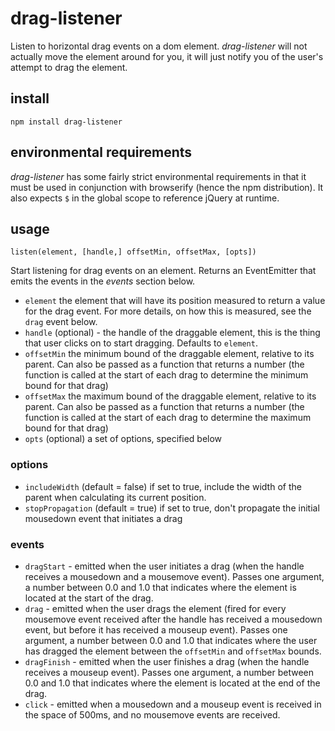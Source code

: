 # drag-listener

Listen to horizontal drag events on a dom element. *drag-listener* will not 
actually move the element around for you, it will just notify you of the user's 
attempt to drag the element.

## install

```
npm install drag-listener
```

## environmental requirements

*drag-listener* has some fairly strict environmental requirements in that it
must be used in conjunction with browserify (hence the npm distribution). It
also expects `$` in the global scope to reference jQuery at runtime.

## usage

`listen(element, [handle,] offsetMin, offsetMax, [opts])`

Start listening for drag events on an element. Returns an EventEmitter that 
emits the events in the *events* section below.

* `element` the element that will have its position measured to return a value
  for the drag event. For more details, on how this is measured, see the `drag`
  event below.
* `handle` (optional) - the handle of the draggable element, this is the thing
  that user clicks on to start dragging. Defaults to `element`.
* `offsetMin` the minimum bound of the draggable element, relative to its parent.
  Can also be passed as a function that returns a number (the function is called
  at the start of each drag to determine the minimum bound for that drag)
* `offsetMax` the maximum bound of the draggable element, relative to its parent.
  Can also be passed as a function that returns a number (the function is called
  at the start of each drag to determine the maximum bound for that drag)
* `opts` (optional) a set of options, specified below

### options

* `includeWidth` (default = false) if set to true, include the width of the 
  parent when calculating its current position.
* `stopPropagation` (default = true) if set to true, don't propagate the initial
  mousedown event that initiates a drag

### events

* `dragStart` - emitted when the user initiates a drag (when the handle receives
  a mousedown and a mousemove event). Passes one argument, a number between 0.0
  and 1.0 that indicates where the element is located at the start of the drag.
* `drag` - emitted when the user drags the element (fired for every mousemove 
  event received after the handle has received a mousedown event, but before it 
  has received a mouseup event). Passes one argument, a number between 0.0 and
  1.0 that indicates where the user has dragged the element between the 
  `offsetMin` and `offsetMax` bounds.
* `dragFinish` - emitted when the user finishes a drag (when the handle receives
  a mouseup event). Passes one argument, a number between 0.0 and 1.0 that 
  indicates where the element is located at the end of the drag.
* `click` - emitted when a mousedown and a mouseup event is received in the space
  of 500ms, and no mousemove events are received.

